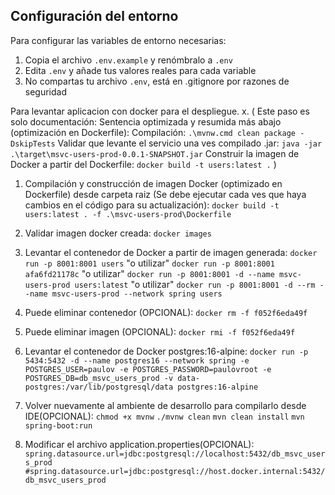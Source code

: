 ## Configuración del entorno

Para configurar las variables de entorno necesarias:

1. Copia el archivo `.env.example` y renómbralo a `.env`
2. Edita `.env` y añade tus valores reales para cada variable
3. No compartas tu archivo `.env`, está en .gitignore por razones de seguridad

Para levantar aplicacion con docker para el despliegue.
x. ( Este paso es solo documentación: Sentencia optimizada y resumida más abajo (optimización en Dockerfile):
Compilación: 
`.\mvnw.cmd clean package -DskipTests`
Validar que levante el servicio una ves compilado .jar: 
`java -jar .\target\msvc-users-prod-0.0.1-SNAPSHOT.jar`
Construir la imagen de Docker a partir del Dockerfile: 
`docker build -t users:latest .` )

1. Compilación y construcción de imagen Docker (optimizado en Dockerfile) desde carpeta raiz (Se debe ejecutar cada ves que haya cambios en el código para su actualización):
`docker build -t users:latest . -f .\msvc-users-prod\Dockerfile`
2. Validar imagen docker creada: 
`docker images`
5. Levantar el contenedor de Docker a partir de imagen generada: 
`docker run -p 8001:8001 users` "o utilizar" 
`docker run -p 8001:8001 afa6fd21178c` "o utilizar"
`docker run -p 8001:8001 -d --name msvc-users-prod users:latest` "o utilizar"
`docker run -p 8001:8001 -d --rm --name msvc-users-prod --network spring users`
6. Puede eliminar contenedor (OPCIONAL): 
`docker rm -f f052f6eda49f`
7. Puede eliminar imagen (OPCIONAL): 
`docker rmi -f f052f6eda49f`
8. Levantar el contenedor de Docker postgres:16-alpine:
`docker run -p 5434:5432 -d --name postgres16 --network spring -e POSTGRES_USER=paulov -e POSTGRES_PASSWORD=paulovroot -e POSTGRES_DB=db_msvc_users_prod -v data-postgres:/var/lib/postgresql/data postgres:16-alpine`

9. Volver nuevamente al ambiente de desarrollo para compilarlo desde IDE(OPCIONAL):
`chmod +x mvnw`
`./mvnw clean`
`mvn clean install`
`mvn spring-boot:run`
10. Modificar el archivo application.properties(OPCIONAL):
`spring.datasource.url=jdbc:postgresql://localhost:5432/db_msvc_users_prod`
`#spring.datasource.url=jdbc:postgresql://host.docker.internal:5432/db_msvc_users_prod`